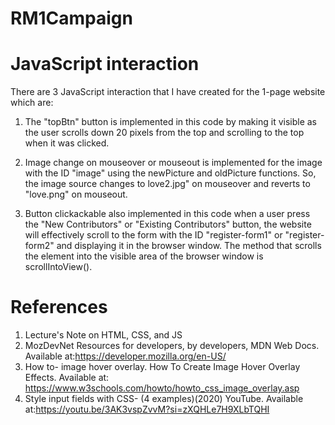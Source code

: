 # RM1Campaign

# JavaScript interaction

There are 3 JavaScript interaction that I have created for the 1-page website which are:

1. The "topBtn" button is implemented in this code by making it visible as the user scrolls down 20 pixels from the top and scrolling to the top when it was clicked.

2. Image change on mouseover or mouseout is implemented for the image with the ID "image" using the newPicture and oldPicture functions. So, the image source changes 
   to love2.jpg" on mouseover and reverts to "love.png" on mouseout.

3. Button clickackable also implemented in this code when a user press the "New Contributors" or "Existing Contributors" button, the website will effectively scroll to the form with the ID "register-form1" or      "register-form2" and displaying it in the browser window. The method that scrolls the element into the visible area of the browser window is scrollIntoView().

# References

1. Lecture's Note on HTML, CSS, and JS
2. MozDevNet Resources for developers, by developers, MDN Web Docs.
     Available at:https://developer.mozilla.org/en-US/
3. How to- image hover overlay. How To Create Image Hover Overlay Effects.
     Available at: https://www.w3schools.com/howto/howto_css_image_overlay.asp
4. Style input fields with CSS- (4 examples)(2020) YouTube.
     Available at:https://youtu.be/3AK3vspZvvM?si=zXQHLe7H9XLbTQHI 
